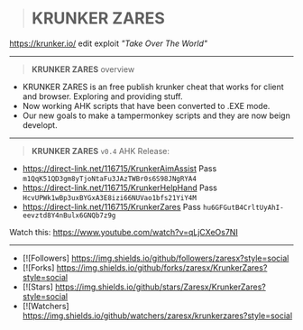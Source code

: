 ># KRUNKER ZARES 
https://krunker.io/ edit exploit *"Take Over The World"*
__________________________________
>**KRUNKER ZARES** overview
- KRUNKER ZARES is an free publish krunker cheat that works for client and browser. Exploring and providing stuff.
- Now working AHK scripts that have been converted to .EXE mode.
- Our new goals to make a tampermonkey scripts and they are now beign developt.
__________________________________
>**KRUNKER ZARES** `v0.4` AHK Release:
- https://direct-link.net/116715/KrunkerAimAssist Pass `m1QqK51QD3gm8yTjoNtaFu3JAzTWBr0s6S98JNgRYA4`
- https://direct-link.net/116715/KrunkerHelpHand Pass `HcvUPWk1wBp3uxBYGxA3E8izi66NUVao1bfs21YiY4M`
- https://direct-link.net/116715/KrunkerZares Pass `hu6GFGutB4CrltUyAhI-eevztd8Y4nBulx6GNQb7z9g`

Watch this: https://www.youtube.com/watch?v=qLjCXeOs7NI
__________________________________
- [![Followers] https://img.shields.io/github/followers/zaresx?style=social
- [![Forks] https://img.shields.io/github/forks/zaresx/KrunkerZares?style=social
- [![Stars] https://img.shields.io/github/stars/Zaresx/KrunkerZares?style=social
- [![Watchers] https://img.shields.io/github/watchers/zaresx/krunkerzares?style=social

